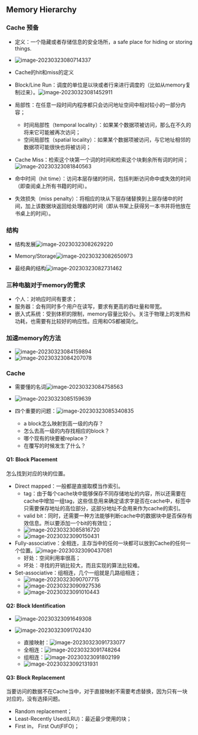 ## Memory Hierarchy

### Cache 预备

- 定义：一个隐藏或者存储信息的安全场所，a safe place for hiding or storing things.

- ![image-20230323080714337](../img/3.17/image-20230323080714337.png)

- Cache的hit和miss的定义
- Block/Line Run：调度的单位是以块或者行来进行调度的（比如从memory复制过来）。![image-20230323081452911](../img/3.17/image-20230323081452911.png)
- 局部性：在任意一段时间内程序都只会访问地址空间中相对较小的一部分内容；
  - 时间局部性（temporal locality）：如果某个数据项被访问，那么在不久的将来它可能被再次访问；
  - 空间局部性（spatial locality）：如果某个数据项被访问，与它地址相邻的数据项可能很快也将被访问；
- Cache Miss：检索这个块第一个词的时间和检索这个块剩余所有词的时间；![image-20230323081840563](../img/3.17/image-20230323081840563.png)
- 命中时间（hit time）：访问本层存储的时间，包括判断访问命中或失效的时间（即查阅桌上所有书籍的时间）。
- 失效损失（miss penalty）：将相应的块从下层存储替换到上层存储中的时间，加上该数据块返回给处理器的时间（即从书架上获得另一本书并将他放在书桌上的时间）。

### 结构

- 结构发展![image-20230323082629220](../img/3.17/image-20230323082629220.png)

- Memory/Storage![image-20230323082650973](../img/3.17/image-20230323082650973.png)

- 最经典的结构![image-20230323082731462](../img/3.17/image-20230323082731462.png)

### 三种电脑对于memory的需求

- 个人：对响应时间有要求；
- 服务器：会有同时多个用户在读写，要求有更高的吞吐量和带宽。
- 嵌入式系统：受到体积的限制，memory容量比较小。关注于物理上的发热和功耗，也需要有比较好的响应性。应用和OS都被简化。

### 加速memory的方法

- ![image-20230323084159894](../img/3.17/image-20230323084159894.png)
- ![image-20230323084207078](../img/3.17/image-20230323084207078.png)

### Cache

- 需要懂的名词![image-20230323084758563](../img/3.17/image-20230323084758563.png)

- ![image-20230323085159639](../img/3.17/image-20230323085159639.png)

- 四个重要的问题：![image-20230323085340835](../img/3.17/image-20230323085340835.png)

  - a block怎么映射到高一级的内存？
  - 怎么去高一级的内存找相应的block？
  - 哪个现有的块要被replace？
  - 在覆写的时候发生了什么？

#### Q1: Block Placement

怎么找到对应的块的位置。

- Direct mapped：一般都是直接取模当作索引。
  - tag：由于每个cache块中能够保存不同存储地址的内容，所以还需要在cache中增加一组tag，这些信息用来确定请求字是否在cache中，标签中只需要保存地址的高位部分，这部分地址不会用来作为cache的索引。
  - valid bit：同时，还需要一种方法能够判断cache中的数据块中是否保存有效信息。所以要添加一个bit的有效位；
  - ![image-20230323085816720](../img/3.17/image-20230323085816720.png)
  - ![image-20230323090150431](../img/3.17/image-20230323090150431.png)
- Fully-associative：全相连，主存当中的任何一块都可以放到Cache的任何一个位置。![image-20230323090437081](../img/3.17/image-20230323090437081.png)
  - 好处：空间利用率很高；
  - 坏处：寻找的开销比较大，而且实现的算法比较难。
- Set-associative：组相连，几个一组就是几路组相连；
  - ![image-20230323090707715](../img/3.17/image-20230323090707715.png)
  - ![image-20230323090927536](../img/3.17/image-20230323090927536.png)
  - ![image-20230323091010443](../img/3.17/image-20230323091010443.png)

#### Q2:  Block Identification

- ![image-20230323091649308](../img/3.17/image-20230323091649308.png)

- ![image-20230323091702430](../img/3.17/image-20230323091702430.png)

  - 直接映射：![image-20230323091733077](../img/3.17/image-20230323091733077.png)
  - 全相连：![image-20230323091748264](../img/3.17/image-20230323091748264.png)
  - 组相连：![image-20230323091802199](../img/3.17/image-20230323091802199.png)
  - ![image-20230323092131931](../img/3.17/image-20230323092131931.png)

#### Q3: Block Replacement

当要访问的数据不在Cache当中，对于直接映射不需要考虑替换，因为只有一块对应的，没有选择问题。

- Random replacement；
- Least-Recently Used(LRU)：最近最少使用的块；
- First in， First Out(FIFO)；
